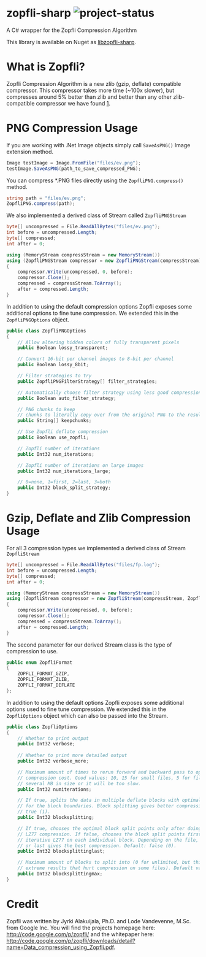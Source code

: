 zopfli-sharp ![project-status](http://stillmaintained.com/echovoice/libzopfli-sharp.png)
============

A C# wrapper for the Zopfli Compression Algorithm

This library is available on Nuget as [libzopfli-sharp](https://www.nuget.org/packages/libzopfli-sharp).

What is Zopfli?
============================
Zopfli Compression Algorithm is a new zlib (gzip, deflate) compatible compressor. This compressor takes more time (~100x slower), but compresses around 5% better than zlib and better than any other zlib-compatible compressor we have found [1].

[1]: https://code.google.com/p/zopfli/

PNG Compression Usage
============================
If you are working with .Net Image objects simply call ```SaveAsPNG()``` Image extension method.

```csharp
Image testImage = Image.FromFile("files/ev.png");
testImage.SaveAsPNG(path_to_save_compressed_PNG);
```

You can compress *.PNG files directly using the ```ZopfliPNG.compress()``` method.

```csharp
string path = "files/ev.png";
ZopfliPNG.compress(path);
```

We also implemented a derived class of Stream called ```ZopfliPNGStream```

```csharp
byte[] uncompressed = File.ReadAllBytes("files/ev.png");
int before = uncompressed.Length;
byte[] compressed;
int after = 0;

using (MemoryStream compressStream = new MemoryStream())
using (ZopfliPNGStream compressor = new ZopfliPNGStream(compressStream))
{
    compressor.Write(uncompressed, 0, before);
    compressor.Close();
    compressed = compressStream.ToArray();
    after = compressed.Length;
}
```

In addition to using the default compression options Zopfli exposes some additional options to fine tune compression.
We extended this in the ```ZopfliPNGOptions``` object.

```csharp
public class ZopfliPNGOptions
{
    // Allow altering hidden colors of fully transparent pixels
    public Boolean lossy_transparent;

    // Convert 16-bit per channel images to 8-bit per channel
    public Boolean lossy_8bit;

    // Filter strategies to try
    public ZopfliPNGFilterStrategy[] filter_strategies;

    // Automatically choose filter strategy using less good compression
    public Boolean auto_filter_strategy;

    // PNG chunks to keep
    // chunks to literally copy over from the original PNG to the resulting one
    public String[] keepchunks;

    // Use Zopfli deflate compression
    public Boolean use_zopfli;

    // Zopfli number of iterations
    public Int32 num_iterations;

    // Zopfli number of iterations on large images
    public Int32 num_iterations_large;

    // 0=none, 1=first, 2=last, 3=both
    public Int32 block_split_strategy;
}
```

Gzip, Deflate and Zlib Compression Usage
============================

For all 3 compression types we implemented a derived class of Stream ```ZopfliStream```

```csharp
byte[] uncompressed = File.ReadAllBytes("files/fp.log");
int before = uncompressed.Length;
byte[] compressed;
int after = 0;

using (MemoryStream compressStream = new MemoryStream())
using (ZopfliStream compressor = new ZopfliStream(compressStream, ZopfliFormat.ZOPFLI_FORMAT_DEFLATE))
{
    compressor.Write(uncompressed, 0, before);
    compressor.Close();
    compressed = compressStream.ToArray();
    after = compressed.Length;
}
```

The second parameter for our derived Stream class is the type of compression to use. 

```csharp
public enum ZopfliFormat
{
    ZOPFLI_FORMAT_GZIP,
    ZOPFLI_FORMAT_ZLIB,
    ZOPFLI_FORMAT_DEFLATE
};
```

In addition to using the default options Zopfli exposes some additional options used to fine tune compression.
We extended this in the ```ZopfliOptions``` object which can also be passed into the Stream.

```csharp
public class ZopfliOptions
{
    // Whether to print output
    public Int32 verbose;
        
    // Whether to print more detailed output
    public Int32 verbose_more;

    // Maximum amount of times to rerun forward and backward pass to optimize LZ77
    // compression cost. Good values: 10, 15 for small files, 5 for files over
    // several MB in size or it will be too slow.
    public Int32 numiterations;

    // If true, splits the data in multiple deflate blocks with optimal choice
    // for the block boundaries. Block splitting gives better compression. Default:
    // true (1).
    public Int32 blocksplitting;

    // If true, chooses the optimal block split points only after doing the iterative
    // LZ77 compression. If false, chooses the block split points first, then does
    // iterative LZ77 on each individual block. Depending on the file, either first
    // or last gives the best compression. Default: false (0).
    public Int32 blocksplittinglast;

    // Maximum amount of blocks to split into (0 for unlimited, but this can give
    // extreme results that hurt compression on some files). Default value: 15.
    public Int32 blocksplittingmax;
}
```

Credit
==========
Zopfli was written by Jyrki Alakuijala, Ph.D. and Lode Vandevenne, M.Sc. from Google Inc.
You will find the projects homepage here: http://code.google.com/p/zopfli/
and the whitepaper here: http://code.google.com/p/zopfli/downloads/detail?name=Data_compression_using_Zopfli.pdf.
